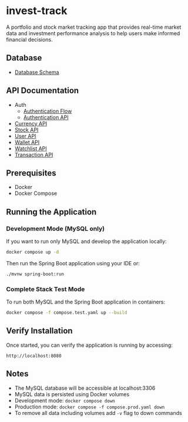 # invest-track
A portfolio and stock market tracking app that provides real-time market data and investment performance analysis to help users make informed financial decisions.

## Database
- [Database Schema](docs/db/db-schema.png)

## API Documentation
- Auth
  - [Authentication Flow](docs/api/auth/auth-flow.png)
  - [Authentication API](docs/api/auth/auth-api.md)
- [Currency API](docs/api/currency/currency-api.md)
- [Stock API](docs/api/stock/stock-api.md)
- [User API](docs/api/user/user-api.md)
- [Wallet API](docs/api/wallet/wallet-api.md)
- [Watchlist API](docs/api/watchlist/watchlist-api.md)
- [Transaction API](docs/api/transaction/transaction-api.md)


## Prerequisites
- Docker
- Docker Compose

## Running the Application

### Development Mode (MySQL only)
If you want to run only MySQL and develop the application locally:
```bash
docker compose up -d
```

Then run the Spring Boot application using your IDE or:
```bash
./mvnw spring-boot:run
```

### Complete Stack Test Mode
To run both MySQL and the Spring Boot application in containers:
```bash
docker compose -f compose.test.yaml up --build
```

## Verify Installation
Once started, you can verify the application is running by accessing:
```
http://localhost:8080
```

## Notes
- The MySQL database will be accessible at localhost:3306
- MySQL data is persisted using Docker volumes
- Development mode: `docker compose down`
- Production mode: `docker compose -f compose.prod.yaml down`
- To remove all data including volumes add `-v` flag to down commands
